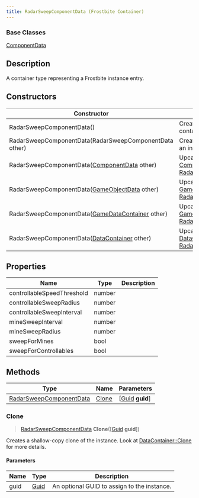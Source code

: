 ```yaml
---
title: RadarSweepComponentData (Frostbite Container)
---
```

### Base Classes

[ComponentData](ComponentData)

## Description

A container type representing a Frostbite instance entry.

## Constructors

| Constructor                                                                        | Description                                                                                                                           |
| ---------------------------------------------------------------------------------- | ------------------------------------------------------------------------------------------------------------------------------------- |
| RadarSweepComponentData()                                                          | Create a new instance of this container type.                                                                                         |
| RadarSweepComponentData(RadarSweepComponentData other)                             | Create a reference copy of an instance of the same type.                                                                              |
| RadarSweepComponentData([ComponentData](ComponentData) other)                      | Upcast an instance of type [ComponentData](ComponentData) to [RadarSweepComponentData](RadarSweepComponentData).                      |
| RadarSweepComponentData([GameObjectData](GameObjectData) other)                    | Upcast an instance of type [GameObjectData](GameObjectData) to [RadarSweepComponentData](RadarSweepComponentData).                    |
| RadarSweepComponentData([GameDataContainer](GameDataContainer) other)              | Upcast an instance of type [GameDataContainer](GameDataContainer) to [RadarSweepComponentData](RadarSweepComponentData).              |
| RadarSweepComponentData([DataContainer](/vext/ref/cls/shr/datacontainer) other) | Upcast an instance of type [DataContainer](/vext/ref/cls/shr/datacontainer) to [RadarSweepComponentData](RadarSweepComponentData). |

## Properties

| Name                       | Type   | Description |
| -------------------------- | ------ | ----------- |
| controllableSpeedThreshold | number |             |
| controllableSweepRadius    | number |             |
| controllableSweepInterval  | number |             |
| mineSweepInterval          | number |             |
| mineSweepRadius            | number |             |
| sweepForMines              | bool   |             |
| sweepForControllables      | bool   |             |

## Methods

| Type                                               | Name            | Parameters                                     |
| -------------------------------------------------- | --------------- | ---------------------------------------------- |
| [RadarSweepComponentData](RadarSweepComponentData) | [Clone](#clone) | \[[Guid](/vext/ref/cls/shr/guid) **guid**\] |

### Clone

> [RadarSweepComponentData](RadarSweepComponentData) **Clone**(\[[Guid](/vext/ref/cls/shr/guid) **guid**\])

Creates a shallow-copy clone of the instance. Look at [DataContainer::Clone](/vext/ref/cls/shr/datacontainer#clone) for more details.

#### Parameters

| Name | Type         | Description                                 |
| ---- | ------------ | ------------------------------------------- |
| guid | [Guid](Guid) | An optional GUID to assign to the instance. |
